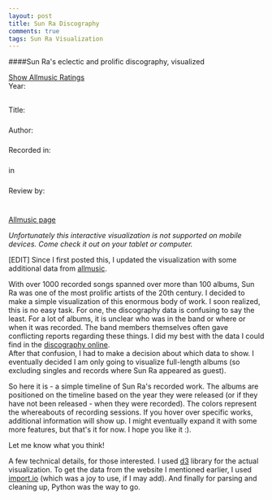 ```yaml
---
layout: post
title: Sun Ra Discography
comments: true
tags: Sun Ra Visualization
---
```

####Sun Ra's eclectic and prolific discography, visualized

<div id="sunra-container">
    <div id="sunra"></div>
    <div class="row text-center no-margin no-padding">
        <div class="button-container">
            <a href="#" class="button belleza" id="ratings-button">Show Allmusic Ratings</a>
        </div>
    </div>
    <div class="row clear">
        <div class="sunra-cover left breathe col-2"></div>
        <div class="sunra-content left col-6">
            Year: <h2 class="year"><span></span></h2>
            Title: <h3 class="title"><span></span></h3>
            Author: <h3 class="author"><span></span></h3>
        </div>
        <div class="sunra-content left col-3">
            Recorded in: <h3 class="dates"><span></span></h3>
            in <h3 class="locations"><span></span></h3>
        </div>
    </div>
    <div class="row clear review-content">
        <div class="col col-2">
            Review by: <h3 class="review-by"><span></span></h3> <br/>
            <a href="#" class="allmusic-link" target="_blank">Allmusic page</a>
        </div>
        <div class="col push-1 col-9"><blockquote class="review no-margin"></blockquote></div>
    </div>
</div>

<em class="none show-mobile">Unfortunately this interactive visualization is not supported on mobile devices. Come check it out on your tablet or computer.</em>

[EDIT] Since I first posted this, I updated the visualization with some additional data from [allmusic](http://www.allmusic.com/artist/sun-ra-mn0000924232/discography).

With over 1000 recorded songs spanned over more than 100 albums, Sun Ra was one of the most prolific artists of the 20th century. I decided to make a simple visualization of this enormous body of work. I soon realized, this is no easy task. For one, the discography data is confusing to say the least. For a lot of albums, it is unclear who was in the band or where or when it was recorded. The band members themselves often gave conflicting reports regarding these things. I did my best with the data I could find in the [discography online](http://www.the-temple.net/sunradisco/list.php).  
After that confusion, I had to make a decision about which data to show. I eventually decided I am only going to visualize full-length albums (so excluding singles and records where Sun Ra appeared as guest).  

  
So here it is - a simple timeline of Sun Ra's recorded work. The albums are positioned on the timeline based on the year they were released (or if they have not been released - when they were recorded). The colors represent the whereabouts of recording sessions. If you hover over specific works, additional information will show up.
I might eventually expand it with some more features, but that's it for now. I hope you like it :).  
  

Let me know what you think!
  


<span class="font-small">A few technical details, for those interested. I used [d3](http://d3js.org/) library for the actual visualization. To get the data from the website I mentioned earlier, I used [import.io](http://import.io) (which was a joy to use, if I may add). And finally for parsing and cleaning up, Python was the way to go.</span>


<script type="text/javascript" src="{{ "/js/d3.min.js" | prepend: site.baseurl }}"></script>
<script type="text/javascript" src="{{ "/js/sunra_disco.js" | prepend: site.baseurl }}"></script>
<script type="text/javascript">
// Set the dimensions of the canvas / graph
var margin = {top: 30, right: 30, bottom: 30, left: 30};
var width = $('.post').width() - margin.left - margin.right;
var height = 270 - margin.top - margin.bottom;

// Other variables

// Prepare data
var yearlyData = d3.nest()
                    .key(function(d) { return d.release_date; })
                    .sortKeys(d3.ascending)
                    .entries(data);
var maxPerYear = d3.max(yearlyData, function(d) { return d.values.length; });

// Set scales
var xScale = d3.scale.ordinal()
                    .rangeBands([0, width], 0.52, 0.05)
                    .domain(d3.range(d3.min(data, function(d) { return d.release_date - 1; }), d3.max(data, function(d) { return d.release_date + 1; })));
var yScale = d3.scale.ordinal()
                    .rangeBands([height, 0], 0, 0.1)
                    .domain(d3.range(0, maxPerYear));
var cScale = d3.scale.ordinal()
                .range(["#a6cee3","#1f78b4","#b2df8a","#555","#fb9a99","#e31a1c","#fdbf6f","#ff7f00","#cab2d6","#6a3d9a","#ffff99","#b15928", "#8dd3c7","#ffffb3","#bebada","#fb8072","#80b1d3","#fdb462","#b3de69","#fccde5","#d9d9d9","#bc80bd","#ccebc5","#ffed6f"])
                .domain(data, function(d) { return d.recording_locations.join(' or '); });
var oScale = d3.scale.linear()
                .range([0.2, 1.0])
                .domain([0, 10]);
var rScale = d3.scale.linear()
                .range([xScale.rangeBand()*0.7, xScale.rangeBand()*1.5])
                .domain([0, 10]);

// Scale helper
var centered = function(i) {
// Function that starts from the center of the interval and spreads out
    return Math.floor(maxPerYear/2) - (i - Math.floor(i/2))*Math.pow(-1, i);
};

// Set axis
var xAxis = d3.svg.axis().scale(xScale).orient('bottom').tickValues(['1956', '1960', '1970', '1980', '1990', '1998']);

// Add svg canvas
var svg = d3.select("#sunra").append("svg")
    .attr("width", width + margin.left + margin.right)
    .attr("height", height + margin.top + margin.bottom)
    .append("g")
    .attr("transform", "translate(" + margin.left + "," + margin.top + ")");

// Add covers
var defs = svg.append('defs');
defs.selectAll('pattern')
    .data(data)
    .enter()
    .append('pattern')
    .attr('id', function(d) { return d.title.replace(/\s+|\(|\)|\'/g, '-'); })
    .attr('x', 0)
    .attr('y', 0)
    .attr('height', 1)
    .attr('width', 1)
    .attr('viewBox', '0 0 100 100')
    .attr('preserveAspectRatio', 'none')
    .append('image')
    .attr('x', 0)
    .attr('y', 0)
    .attr('height', 100)
    .attr('width', 100)
    .attr('preserveAspectRatio', 'none')
    .attr('xlink:href', function(d) { return d.cover; });

// Add albums
var g = svg.selectAll('g').data(yearlyData).enter()
        .append('g')
        .attr('transform', function(d) { return 'translate(' + xScale(d.key) + ', 0)'; });
var records = g.selectAll('circle')
    .data(function(d) { return d.values; })
    .enter()
    .append('circle')
    .attr('class', 'record')
    .attr('r', xScale.rangeBand())
    .attr('cy', function(d, i) { return yScale(centered(i)); })
    .style('fill', function(d) { return 'url(#' + d.title.replace(/\s+|\(|\)|\'/g, '-') + ')'; })
    .style('stroke', function(d) { return cScale(d.recording_locations); });

// Add axis
svg.append('g')
    .attr('class', 'x axis')
    .attr('transform', function(d) { return 'translate(0, ' + height + ')'; })
    .call(xAxis);

// Interactivity
var lock = false;
records.on('mouseover', function(d) {
    if (!lock) {
        d3.select(this)
            .transition()
            .duration(100)
            .attr('r', 25)
            .style('stroke-width', 4);
        d3.select('.sunra-cover')
            .style('background-image', function() { return 'url("' + d.cover + '")'; });
        $('.sunra-content').show();
        $('.sunra-content .year span').html(d.release_date);
        $('.sunra-content .title span').html(d.title);
        $('.sunra-content .author span').html(d.author);
        $('.sunra-content .dates span').html(d.recording_dates.join(', '));
        $('.sunra-content .locations span').html(d.recording_locations.join(', '));
        if (d.review != "") {
            $('.review-content').fadeIn(200);
            $('.review-content .review').html(d.review)
                                        .attr('cite', d.allmusic_url);
            $('.review-content .review-by span').html(d.review_by);
            $('.review-content .allmusic-link').attr('href', d.allmusic_url);
        }
        else {
            $('.review-content').fadeOut(400);
        }
    }
}).on('click', function() {
    if (lock) {
        d3.select(this)
            .transition()
            .duration(100)
            .attr('r', 25)
            .style('stroke-width', 4);
        lock = false;
    } else {
        d3.select(this)
            .transition()
            .duration(100)
            .attr('r', 30)
            .style('stroke-width', 5);
        lock = true;
    }
}).on('mouseout', function() {
    if (!lock) {
        if ($('#ratings-button').hasClass('active')) {
            d3.select(this)
                .transition()
                .duration(200)
                .attr('r', function(d) { return rScale(d.allmusic_rating); })
                .style('stroke-width', 2);
        } else {
            d3.select(this)
                .transition()
                .duration(200)
                .attr('r', xScale.rangeBand())
                .style('stroke-width', 2);
        }
    }
});

$('#ratings-button').on('click', function(e) {
    lock = false;
    e.preventDefault();
    var button = $('#ratings-button');
    button.toggleClass('active');
    if (button.hasClass('active')) {
        records.transition()
                .duration(200)
                .style('opacity', function(d) { return oScale(d.allmusic_rating); })
                .style('stroke-width', 2)
                .attr('r', function(d) { return rScale(d.allmusic_rating); });
    } else {
        records.transition()
                .duration(200)
                .style('opacity', 1)
                .style('stroke-width', 2)
                .attr('r', xScale.rangeBand());
    }
})

// Razbij albume na recording sessions
// Več informacij za posamezen album

</script>
